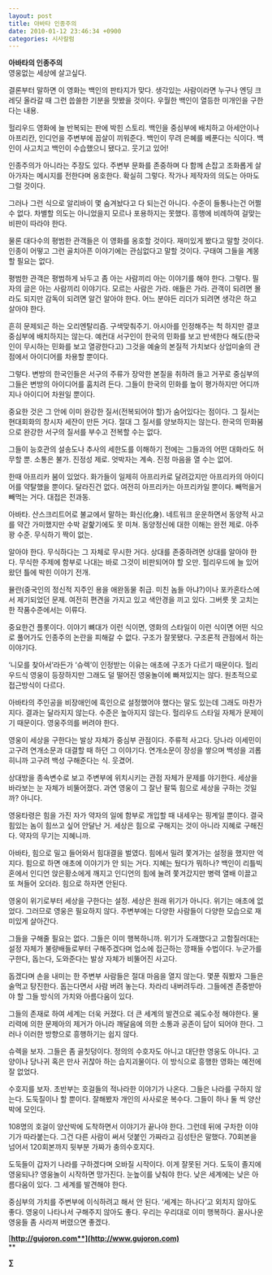 ```yaml
---
layout: post
title: 아바타 인종주의
date: 2010-01-12 23:46:34 +0900
categories: 시사칼럼
---
```

**아바타의 인종주의**  
영웅없는 세상에 살고싶다.

결론부터 말하면 이 영화는 백인의 판타지가 맞다. 생각있는 사람이라면 누구나 엔딩 크레딧 올라갈 때 그런 씁쓸한 기분을 맛봤을 것이다. 우월한 백인이 열등한 미개인을 구한다는 내용. 

헐리우드 영화에 늘 반복되는 판에 박힌 스토리. 백인을 중심부에 배치하고 아세안이나 아프리칸, 인디언을 주변부에 꼽살이 끼워준다. 백인이 무려 은혜를 베푼다는 식이다. 백인이 사고치고 백인이 수습했으니 됐다고. 웃기고 있어!

인종주의가 아니라는 주장도 있다. 주변부 문화를 존중하며 다 함께 손잡고 조화롭게 살아가자는 메시지를 전한다며 옹호한다. 확실히 그렇다. 작가나 제작자의 의도는 아마도 그럴 것이다. 

그러나 그런 식으로 알리바이 몇 숨겨놨다고 다 되는건 아니다. 수준이 들통나는건 어쩔 수 없다. 차별할 의도는 아니었을지 모르나 포용하지는 못했다. 흥행에 비례하여 걸맞는 비판이 따라야 한다. 

물론 대다수의 평범한 관객들은 이 영화를 옹호할 것이다. 재미있게 봤다고 말할 것이다. 인종이 어떻고 그런 골치아픈 이야기에는 관심없다고 말할 것이다. 구태여 그들을 계몽할 필요는 없다. 

평범한 관객은 평범하게 놔두고 좀 아는 사람끼리 아는 이야기를 해야 한다. 그렇다. 필자의 글은 아는 사람끼리 이야기다. 모르는 사람은 가라. 애들은 가라. 관객이 되려면 몰라도 되지만 감독이 되려면 알건 알아야 한다. 어느 분야든 리더가 되려면 생각은 하고 살아야 한다.

흔히 문제되곤 하는 오리엔탈리즘. 구색맞춰주기. 아시아를 인정해주는 척 하지만 결코 중심부에 배치하지는 않는다. 예컨대 서구인이 한국의 민화를 보고 반색한다 해도(한국인이 무시하는 민화를 보고 열광한다고) 그것을 예술의 본질적 가치보다 상업미술의 관점에서 아이디어를 차용할 뿐이다.

그렇다. 변방의 한국인들은 서구의 주류가 장악한 본질을 취하려 들고 거꾸로 중심부의 그들은 변방의 아이디어를 훔치려 든다. 그들이 한국의 민화를 높이 평가하지만 어디까지나 아이디어 차원일 뿐이다.

중요한 것은 그 안에 이미 완강한 질서(전복되어야 할)가 숨어있다는 점이다. 그 질서는 현대회화의 창시자 세잔이 만든 거다. 절대 그 질서를 양보하지는 않는다. 한국의 민화붐으로 완강한 서구의 질서를 부수고 전복할 수는 없다.   
  
그들이 능호관의 설송도나 추사의 세한도를 이해하기 전에는 그들과의 어떤 대화라도 허무할 뿐. 소통은 불가. 진정성 제로. 엇박자는 계속. 진정 마음을 열 수는 없어.

한때 아프리카 붐이 있었다. 화가들이 일제히 아프리카로 달려갔지만 아프리카의 아이디어를 약탈했을 뿐이다. 달라진건 없다. 여전히 아프리카는 아프리카일 뿐이다. 빼먹을거 빼먹는 거다. 대접은 전과동.

아바타. 산스크리트어로 불교에서 말하는 화신(化身). 네트워크 운운하면서 동양적 사고를 약간 가미했지만 수박 겉핥기에도 못 미쳐. 동양정신에 대한 이해는 완전 제로. 아주 꽝 수준. 무식하기 짝이 없는. 

알아야 한다. 무식하다는 그 자체로 무시한 거다. 상대를 존중하려면 상대를 알아야 한다. 무식한 주제에 함부로 나대는 바로 그것이 비판되어야 할 오만. 헐리우드에 늘 있어왔던 틀에 박힌 이야기 전개. 

뮬란(중국인의 정신적 지주인 용을 애완동물 취급. 미친 놈들 아냐?)이나 포카혼타스에서 제기되었던 문제. 여전히 편견을 가지고 있고 색안경을 끼고 있다. 그버릇 못 고치는 한 작품수준에서는 이류다.

중요한건 플롯이다. 이야기 뼈대가 이런 식이면, 영화의 스타일이 이런 식이면 어떤 식으로 풀어가도 인종주의 논란을 피해갈 수 없다. 구조가 잘못됐다. 구조론적 관점에서 하는 이야기다.

‘니모를 찾아서’라든가 ‘슈렉’이 인정받는 이유는 애초에 구조가 다르기 때문이다. 헐리우드식 영웅이 등장하지만 그래도 덜 떨어진 영웅놀이에 빠져있지는 않다. 원초적으로 접근방식이 다르다.

아바타의 주인공을 비장애인에 흑인으로 설정했어야 했다는 말도 있는데 그래도 마찬가지다. 결과는 달라지지 않는다. 수준은 높아지지 않는다. 헐리우드 스타일 자체가 문제이기 때문이다. 영웅주의를 버려야 한다.

영웅이 세상을 구한다는 발상 자체가 중심부 관점이다. 주류적 사고다. 당나라 이세민이 고구려 연개소문과 대결할 때 하던 그 이야기다. 연개소문이 장성을 쌓으며 백성을 괴롭히니까 고구려 백성 구해준다는 식. 웃겼어. 

상대방을 종속변수로 보고 주변부에 위치시키는 관점 자체가 문제를 야기한다. 세상을 바라보는 눈 자체가 비뚤어졌다. 과연 영웅이 그 잘난 팔뚝 힘으로 세상을 구하는 것일까? 아니다. 

영웅타령은 힘을 가진 자가 약자의 일에 함부로 개입할 때 내세우는 핑계일 뿐이다. 결국 힘있는 놈이 힘쓰고 싶어 안달난 거. 세상은 힘으로 구해지는 것이 아니라 지혜로 구해진다. 약자의 무기는 지혜니까.

아바타, 힘으로 밀고 들어와서 힘대결을 벌였다. 힘에서 밀려 쫓겨가는 설정을 했지만 억지다. 힘으로 하면 애초에 이야기가 안 되는 거다. 지혜는 뒀다가 뭐하나? 백인이 리틀빅혼에서 인디언 앉은황소에게 깨지고 인디언의 힘에 눌려 쫓겨갔지만 병력 열배 이끌고 또 쳐들어 오더라. 힘으로 하자면 안된다.

영웅이 위기로부터 세상을 구한다는 설정. 세상은 원래 위기가 아니다. 위기는 애초에 없었다. 그러므로 영웅은 필요하지 않다. 주변부에는 다양한 사람들이 다양한 모습으로 재미있게 살아간다. 

그들을 구해줄 필요는 없다. 그들은 이미 행복하니까. 위기가 도래했다고 고함질러대는 설정 자체가 불량배들로부터 구해주겠다며 업소에 접근하는 깡패들 수법이다. 누군가를 구한다, 돕는다, 도와준다는 발상 자체가 비뚤어진 사고다. 

돕겠다며 손을 내미는 한 주변부 사람들은 절대 마음을 열지 않는다. 몇푼 줘봤자 그들은 술먹고 탕진한다. 돕는다면서 사람 버려 놓는다. 차라리 내버려두라. 그들에겐 존중받아야 할 그들 방식의 가치와 아름다움이 있다. 

그들의 존재로 하여 세계는 더욱 커졌다. 더 큰 세계의 발견으로 궤도수정 해야한다. 물리력에 의한 문제아의 제거가 아니라 깨달음에 의한 소통과 공존이 답이 되어야 한다. 그러나 이러한 방향으로 흥행하기는 쉽지 않다. 

슈렉을 보자. 그들은 좀 골칫덩이다. 정의의 수호자도 아니고 대단한 영웅도 아니다. 고양이나 당나귀 혹은 만사 귀찮아 하는 습지괴물이다. 이 방식으로 흥행한 영화는 예전에 잘 없었다. 

수호지를 보자. 초반부는 호걸들의 적나라한 이야기가 나온다. 그들은 나라를 구하지 않는다. 도둑질이나 할 뿐이다. 잘해봤자 개인의 사사로운 복수다. 그들이 하나 둘 씩 양산박에 모인다. 

108명의 호걸이 양산박에 도착하면서 이야기가 끝나야 한다. 그런데 뒤에 구차한 이야기가 따라붙는다. 그건 다른 사람이 써서 덧붙인 가짜라고 김성탄은 말했다. 70회본을 넘어서 120회본까지 뒷부분 가짜가 충의수호지다. 

도둑들이 갑자기 나라를 구하겠다며 오바질 시작이다. 이게 잘못된 거다. 도둑이 졸지에 영웅되나? 영웅놀이 시작하면 망가진다. 눈높이를 낮춰야 한다. 낮은 세계에는 낮은 아름다움이 있다. 그 세계를 발견해야 한다.

중심부의 가치를 주변부에 이식하려고 해서 안 된다. ‘세계는 하나다’고 외치지 않아도 좋다. 영웅이 나타나서 구해주지 않아도 좋다. 우리는 우리대로 이미 행복하다. 꼴사나운 영웅들 좀 사라져 버렸으면 좋겠다.

[**http://gujoron.com**](http://www.gujoron.com)**  
** 

**∑**